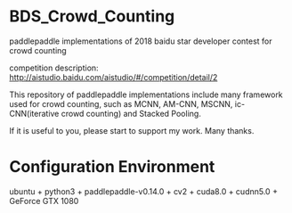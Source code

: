 # BDS_Crowd_Counting
paddlepaddle implementations of 2018 baidu star developer contest for crowd counting

competition description: http://aistudio.baidu.com/aistudio/#/competition/detail/2

This repository of paddlepaddle implementations include many framework used for crowd counting, such as MCNN, AM-CNN, MSCNN, ic-CNN(iterative crowd counting) and Stacked Pooling.

If it is useful to you, please start to support my work. Many thanks.

# Configuration Environment
ubuntu + python3 + paddlepaddle-v0.14.0 + cv2 + cuda8.0 + cudnn5.0 + GeForce GTX 1080
